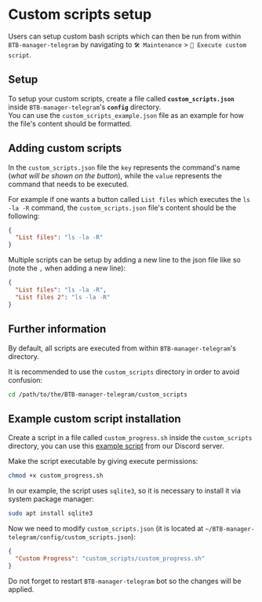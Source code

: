 # Custom scripts setup

Users can setup custom bash scripts which can then be run from within `BTB-manager-telegram` by navigating to `🛠 Maintenance` > `🤖 Execute custom script`.

## Setup

To setup your custom scripts, create a file called **`custom_scripts.json`** inside `BTB-manager-telegram`'s **`config`** directory.  
You can use the `custom_scripts_example.json` file as an example for how the file's content should be formatted.

## Adding custom scripts

In the `custom_scripts.json` file the `key` represents the command's name (_what will be shown on the button_), while the `value` represents the command that needs to be executed.

For example if one wants a button called `List files` which executes the `ls -la -R` command, the `custom_scripts.json` file's content should be the following:

```json
{
  "List files": "ls -la -R"
}
```

Multiple scripts can be setup by adding a new line to the json file like so (note the `,` when adding a new line):

```json
{
  "List files": "ls -la -R",
  "List files 2": "ls -la -R"
}
```

## Further information

By default, all scripts are executed from within `BTB-manager-telegram`'s directory.

It is recommended to use the `custom_scripts` directory in order to avoid confusion:

```bash
cd /path/to/the/BTB-manager-telegram/custom_scripts
```

## Example custom script installation

Create a script in a file called `custom_progress.sh` inside the `custom_scripts` directory, you can use this [example script](https://discord.com/channels/811277527997087745/818862057704390700/851190591454314539) from our Discord server.

Make the script executable by giving execute permissions:

```bash
chmod +x custom_progress.sh
```

In our example, the script uses `sqlite3`, so it is necessary to install it via system package manager:

```bash
sudo apt install sqlite3
```

Now we need to modify `custom_scripts.json` (it is located at `~/BTB-manager-telegram/config/custom_scripts.json`):

```json
{
  "Custom Progress": "custom_scripts/custom_progress.sh"
}
```

Do not forget to restart `BTB-manager-telegram` bot so the changes will be applied.
